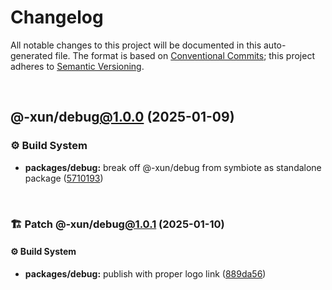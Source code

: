 # Changelog

All notable changes to this project will be documented in this auto-generated
file. The format is based on [Conventional Commits][1];
this project adheres to [Semantic Versioning][2].

<br />

## @-xun/debug[@1.0.0][3] (2025-01-09)

### ⚙️ Build System

- **packages/debug:** break off @-xun/debug from symbiote as standalone package ([5710193][4])

<br />

### 🏗️ Patch @-xun/debug[@1.0.1][5] (2025-01-10)

#### ⚙️ Build System

- **packages/debug:** publish with proper logo link ([889da56][6])

[1]: https://conventionalcommits.org
[2]: https://semver.org
[3]: https://github.com/Xunnamius/rejoinder/compare/@-xun/debug@0.0.0-init...@-xun/debug@1.0.0
[4]: https://github.com/Xunnamius/rejoinder/commit/5710193dfcb9e7999fcf2a7c79680d1c61726378
[5]: https://github.com/Xunnamius/rejoinder/compare/@-xun/debug@1.0.0...@-xun/debug@1.0.1
[6]: https://github.com/Xunnamius/rejoinder/commit/889da569331993385da96d349005064821723a46
